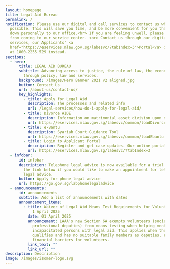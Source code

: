 ```yaml
---
layout: homepage
title: Legal Aid Bureau
permalink: /
notification: Please use our digital and call services to contact us wherever
  possible. This will save you time, and be more convenient for you than to come
  down personally to our office.<br> If you are feeling unwell, please refrain
  from coming to our service center. <br> Contact us through our digital
  services, our Applicants' <a
  href="https://eservices.mlaw.gov.sg/labesvc/?tabIndex=3">Portal</a> or call us
  at 1800-2255 529 instead.
sections:
  - hero:
      title: LEGAL AID BUREAU
      subtitle: Advancing access to justice, the rule of law, the economy and society
        through policy, law and services.
      background: /images/Hero Banner 2021 v2 aligned.jpg
      button: Contact Us
      url: /about-us/contact-us/
      key_highlights:
        - title: Apply for Legal Aid
          description: The processes and related info
          url: /legal-services/how-do-i-apply-for-legal-aid/
        - title: Divorce AIDE
          description: Information on matrimonial asset division upon divorce
          url: https://eservices.mlaw.gov.sg/labesvc/common/loadDivorceAIDEv2.do
        - title: e-Bantu
          description: Syariah Court Guidance Tool
          url: https://eservices.mlaw.gov.sg/labesvc/common/loadEbantu.do
        - title: Login to Applicant Portal
          description: Register and get case updates. Our online portal helps you save time.
          url: https://eservices.mlaw.gov.sg/labesvc/?tabIndex=3
  - infobar:
      id: infobar
      description: Telephone legal advice is now available for a trial period. Click
        the link below if you would like to make an appointment for telephone
        legal advice.
      button: Apply for phone legal advice
      url: https://go.gov.sg/labphonelegaladvice
  - announcements:
      id: announcements
      subtitle: Add a list of announcements with dates
      announcement_items:
        - title: Waiver of Legal Aid Means Test Requirements for Volunteer Deputies w.e.f.
            1 April 2025
          date: 01 April 2025
          announcement: LAAA's new Section 6A exempts volunteers (social workers,
            professional deputies) from means testing when helping mentally
            incapacitated persons with legal aid. This applies when the person
            qualifies and has no suitable family members as deputies, removing
            financial barriers for volunteers.
          link_text: ""
          link_url: ""
description: Description
image: /images/isomer-logo.svg
---
```

